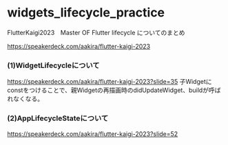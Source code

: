 # widgets_lifecycle_practice
FlutterKaigi2023　Master OF Flutter lifecycle についてのまとめ

https://speakerdeck.com/aakira/flutter-kaigi-2023

### (1)WidgetLifecycleについて
https://speakerdeck.com/aakira/flutter-kaigi-2023?slide=35
子Widgetにconstをつけることで、親Widgetの再描画時のdidUpdateWidget、buildが呼ばれなくなる。

### (2)AppLifecycleStateについて
https://speakerdeck.com/aakira/flutter-kaigi-2023?slide=52

